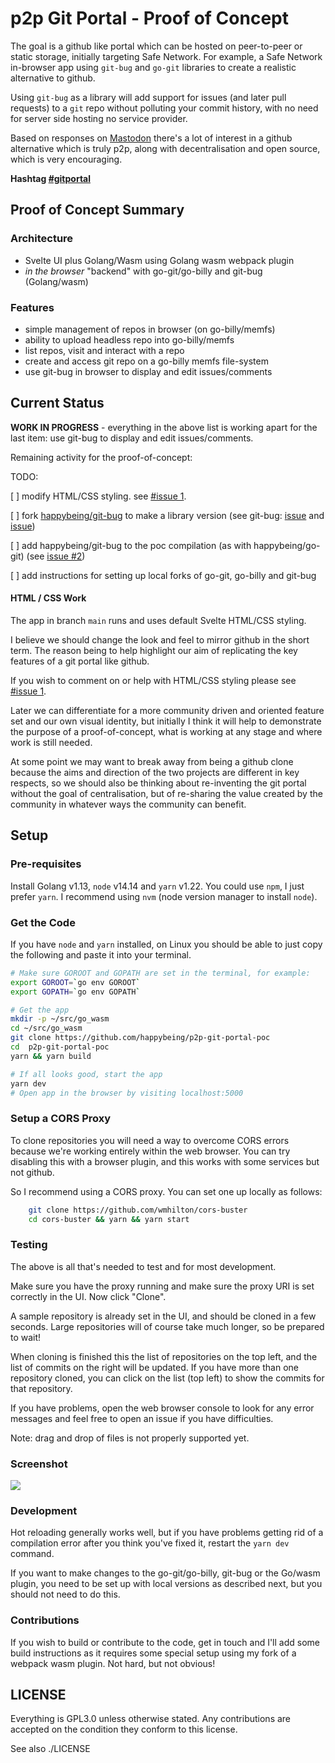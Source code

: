 # p2p Git Portal - Proof of Concept

The goal is a github like portal which can be hosted on peer-to-peer or static storage, initially targeting Safe Network. For example, a Safe Network in-browser app using `git-bug` and `go-git` libraries to create a realistic alternative to github.

Using `git-bug` as a library will add support for issues (and later pull requests) to a `git` repo without polluting your commit history, with no need for server side hosting no service provider.

Based on responses on [Mastodon](https://mastodon.technology/@happybeing) there's a lot of interest in a github alternative which is truly p2p, along with decentralisation and open source, which is very encouraging.

**Hashtag [#gitportal](https://mastodon.technology/web/timelines/tag/gitportal)**

## Proof of Concept Summary
### Architecture

- Svelte UI plus Golang/Wasm using Golang wasm webpack plugin
- *in the browser* "backend" with go-git/go-billy and git-bug (Golang/wasm)

### Features
- simple management of repos in browser (on go-billy/memfs)
- ability to upload headless repo into go-billy/memfs
- list repos, visit and interact with a repo
- create and access git repo on a go-billy memfs file-system
- use git-bug in browser to display and edit issues/comments

## Current Status

**WORK IN PROGRESS** - everything in the above list is working apart for the last item: use git-bug to display and edit issues/comments.

Remaining activity for the proof-of-concept:

TODO:

[ ] modify HTML/CSS styling. see [#issue 1](https://github.com/happybeing/p2p-git-portal-poc/issues/1).

[ ] fork [happybeing/git-bug](https://github.com/happybeing/git-bug) to make a library version (see git-bug: [issue](https://github.com/happybeing/git-bug/issues/1) and [issue](https://github.com/happybeing/git-bug/issues/2))

[ ] add happybeing/git-bug to the poc compilation (as with happybeing/go-git) (see [issue #2](https://github.com/happybeing/p2p-git-portal-poc/issues/2))

[ ] add instructions for setting up local forks of go-git, go-billy and git-bug

#### HTML / CSS Work
The app in branch `main` runs and uses default Svelte HTML/CSS styling.

I believe we should change the look and feel to mirror github in the short term. The reason being to help highlight our aim of replicating the key features of a git portal like github.

If you wish to comment on or help with HTML/CSS styling please see [#issue 1](https://github.com/happybeing/p2p-git-portal-poc/issues/1).

Later we can differentiate for a more community driven and oriented feature set and our own visual identity, but initially I think it will help to demonstrate the purpose of a proof-of-concept, what is working at any stage and where work is still needed.

At some point we may want to break away from being a github clone because the aims and direction of the two projects are different in key respects, so we should also be thinking about re-inventing the git portal without the goal of centralisation, but of re-sharing the value created by the community in whatever ways the community can benefit.

## Setup

### Pre-requisites
Install Golang v1.13, `node` v14.14 and `yarn` v1.22. You could use `npm`, I just prefer `yarn`. I recommend using `nvm` (node version manager to install `node`).

### Get the Code

If you have `node` and `yarn` installed, on Linux you should be able to just copy the following and paste it into your terminal.
``` bash
# Make sure GOROOT and GOPATH are set in the terminal, for example:
export GOROOT=`go env GOROOT`
export GOPATH=`go env GOPATH`

# Get the app
mkdir -p ~/src/go_wasm
cd ~/src/go_wasm
git clone https://github.com/happybeing/p2p-git-portal-poc
cd  p2p-git-portal-poc
yarn && yarn build

# If all looks good, start the app
yarn dev
# Open app in the browser by visiting localhost:5000
```

### Setup a CORS Proxy
To clone repositories you will need a way to overcome CORS errors because we're working entirely within the web browser. You can try disabling this with a browser plugin, and this works with some services but not github.

So I recommend using a CORS proxy. You can set one up locally as follows:
```bash
	git clone https://github.com/wmhilton/cors-buster
	cd cors-buster && yarn && yarn start
```

### Testing
The above is all that's needed to test and for most development.

Make sure you have the proxy running and make sure the proxy URI is set correctly in the UI. Now click "Clone". 

A sample repository is already set in the UI, and should be cloned in a few seconds. Large repositories will of course take much longer, so be prepared to wait!

When cloning is finished this the list of repositories on the top left, and the list of commits on the right will be updated. If you have more than one repository cloned, you can click on the list (top left) to show the commits for that repository.

If you have problems, open the web browser console to look for any error messages and feel free to open an issue if you have difficulties.

Note: drag and drop of files is not properly supported yet.

### Screenshot
<img src="./gitportal-poc-stage1.svg"/>

### Development
Hot reloading generally works well, but if you have problems getting rid of a compilation error after you think you've fixed it, restart the `yarn dev` command.

If you want to make changes to the go-git/go-billy, git-bug or the Go/wasm plugin, you need to be set up with local versions as described next, but you should not need to do this.

### Contributions
If you wish to build or contribute to the code, get in touch and I'll add some build instructions as it requires some special setup using my fork of a webpack wasm plugin. Not hard, but not obvious!

## LICENSE

Everything is GPL3.0 unless otherwise stated. Any contributions are accepted on the condition they conform to this license.

See also ./LICENSE